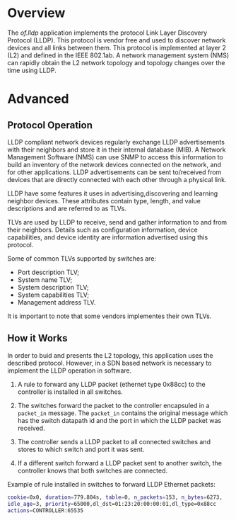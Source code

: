 Overview
========

The _of.lldp_ application implements the protocol Link Layer Discovery 
Protocol (LLDP). This protocol is vendor free and used to discover
network devices and all links between them. This protocol is implemented
at layer 2 (L2) and defined in the IEEE 802.1ab. A network management 
system (NMS) can rapidly obtain the L2 network topology and topology 
changes over the time using LLDP. 

Advanced
========

Protocol Operation
------------------

LLDP compliant network devices regularly exchange LLDP advertisements 
with their neighbors and store it in their internal database (MIB). A 
Network Management Software (NMS) can use SNMP to access this 
information to build an inventory of the network devices connected on 
the network, and for other applications. LLDP advertisements can be sent
to/received from devices that are directly connected with each other 
through a physical link.

LLDP have some features it uses in advertising,discovering and learning 
neighbor devices. These attributes contain type, length, and value 
descriptions and are referred to as TLVs.

TLVs are used by LLDP to receive, send and gather information to and 
from their neighbors. Details such as configuration information, device 
capabilities, and device identity are information advertised using this 
protocol.

Some of common TLVs supported by switches are:

* Port description TLV;
* System name TLV;
* System description TLV;
* System capabilities TLV;
* Management address TLV.

It is important to note that some vendors implementes their own TLVs.

How it Works
------------

In order to buid and presents the L2 topology, this application uses the
described protocol. However, in a SDN based network is necessary to 
implement the LLDP operation in software. 

1. A rule to forward any LLDP packet (ethernet type 0x88cc) to the 
controller is installed in all switches.

2. The switches forward the packet to the controller encapsuled in a 
`packet_in` message. The `packet_in` contains the original message which
has the switch datapath id and the port in which the LLDP packet was
received.

3. The controller sends a LLDP packet to all connected switches and 
stores to which switch and port it was sent.

4. If a different switch forward a LLDP packet sent to another switch, 
the controller knows that both switches are connected.

Example of rule installed in switches to forward LLDP Ethernet packets:
```bash
cookie=0x0, duration=779.804s, table=0, n_packets=153, n_bytes=6273, 
idle_age=3, priority=65000,dl_dst=01:23:20:00:00:01,dl_type=0x88cc 
actions=CONTROLLER:65535
```
